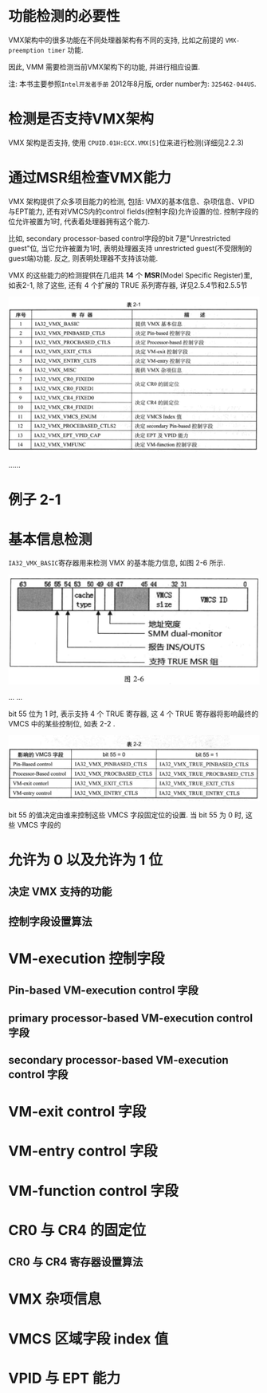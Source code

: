 
<!-- @import "[TOC]" {cmd="toc" depthFrom=1 depthTo=6 orderedList=false} -->

# 功能检测的必要性

VMX架构中的很多功能在不同处理器架构有不同的支持, 比如之前提的 `VMX-preemption timer` 功能. 

因此, VMM 需要检测当前VMX架构下的功能, 并进行相应设置.

注: 本书主要参照`Intel开发者手册` 2012年8月版, order number为: `325462-044US`.

# 检测是否支持VMX架构

VMX 架构是否支持, 使用 `CPUID.01H:ECX.VMX[5]`位来进行检测(详细见2.2.3)

# 通过MSR组检查VMX能力

VMX 架构提供了众多项目能力的检测, 包括: VMX的基本信息、杂项信息、VPID与EPT能力, 还有对VMCS内的control fields(控制字段)允许设置的位. 控制字段的位允许被置为1时, 代表着处理器拥有这个能力.

比如, secondary processor-based control字段的bit 7是"Unrestricted guest"位, 当它允许被置为1时, 表明处理器支持 unrestricted guest(不受限制的guest端)功能. 反之, 则表明处理器不支持该功能.

VMX 的这些能力的检测提供在几组共 **14** 个 **MSR**(Model Specific Register)里, 如表2-1, 除了这些, 还有 4 个扩展的 TRUE 系列寄存器, 详见2.5.4节和2.5.5节

![2020-02-24-22-19-23.png](./images/2020-02-24-22-19-23.png)

......

# 例子 2-1

# 基本信息检测

`IA32_VMX_BASIC`寄存器用来检测 VMX 的基本能力信息, 如图 2-6 所示.

![2020-02-24-22-27-54.png](./images/2020-02-24-22-27-54.png)

... ...

bit 55 位为 1 时, 表示支持 4 个 TRUE 寄存器, 这 4 个 TRUE 寄存器将影响最终的 VMCS 中的某些控制位, 如表 2-2 .

![2020-02-24-22-35-02.png](./images/2020-02-24-22-35-02.png)

bit 55 的值决定由谁来控制这些 VMCS 字段固定位的设置. 当 bit 55 为 0 时, 这些 VMCS 字段的

# 允许为 0 以及允许为 1 位



## 决定 VMX 支持的功能



## 控制字段设置算法



# VM-execution 控制字段



## Pin-based VM-execution control 字段



## primary processor-based VM-execution control 字段



## secondary processor-based VM-execution control 字段



# VM-exit control 字段



# VM-entry control 字段



# VM-function control 字段



# CR0 与 CR4 的固定位



## CR0 与 CR4 寄存器设置算法



# VMX 杂项信息



# VMCS 区域字段 index 值



# VPID 与 EPT 能力